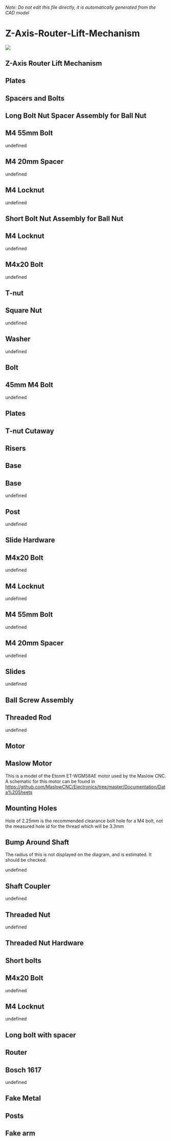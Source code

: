 ###### Note: Do not edit this file directly, it is automatically generated from the CAD model

# Z-Axis-Router-Lift-Mechanism

![](/project.svg)

## Z-Axis Router Lift Mechanism


## Plates


## Spacers and Bolts


## Long Bolt Nut Spacer Assembly for Ball Nut


## M4 55mm Bolt


undefined


## M4 20mm Spacer


undefined


## M4 Locknut


undefined


## Short Bolt Nut Assembly for Ball Nut


## M4 Locknut


undefined


## M4x20 Bolt


undefined


## T-nut


## Square Nut


undefined


## Washer


undefined


## Bolt


## 45mm M4 Bolt


undefined


## Plates


## T-nut Cutaway


## Risers


## Base


## Base


undefined


## Post


undefined


## Slide Hardware


## M4x20 Bolt


undefined


## M4 Locknut


undefined


## M4 55mm Bolt


undefined


## M4 20mm Spacer


undefined


## Slides


undefined


## Ball Screw Assembly


## Threaded Rod


undefined


## Motor


## Maslow Motor


This is a model of the Etonm ET-WGM58AE motor used by the Maslow CNC. A schematic for this motor can be found in https://github.com/MaslowCNC/Electronics/tree/master/Documentation/Data%20Sheets 


## Mounting Holes


Hole of 2.25mm is the recommended clearance bolt hole for a M4 bolt, not the measured hole id for the thread which will be 3.3mm 


## Bump Around Shaft


The radius of this is not displayed on the diagram, and is estimated. It should be checked.


undefined


## Shaft Coupler


undefined


## Threaded Nut


undefined


## Threaded Nut Hardware


## Short bolts


## M4x20 Bolt


undefined


## M4 Locknut


undefined


## Long bolt with spacer


## Router


## Bosch 1617


undefined


## Fake Metal


## Posts


## Fake arm


